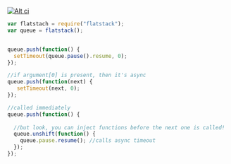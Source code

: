 [![Alt ci](https://travis-ci.org/classdojo/flatstack.js.png)](https://travis-ci.org/classdojo/flatstack.js)



```javascript
var flatstach = require("flatstack");
var queue = flatstack();


queue.push(function() {
  setTimeout(queue.pause().resume, 0);
});

//if argument[0] is present, then it's async
queue.push(function(next) {
   setTimeout(next, 0);
});

//called immediately
queue.push(function() {
  
  //but look, you can inject functions before the next one is called!
  queue.unshift(function() {
    queue.pause.resume(); //calls async timeout
  });
});
```